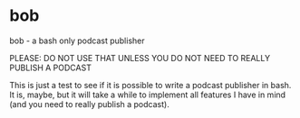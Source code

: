 # bob
bob - a bash only podcast publisher

PLEASE: DO NOT USE THAT UNLESS YOU DO NOT NEED TO REALLY PUBLISH A PODCAST

This is just a test to see if it is possible to write a podcast publisher in bash.
It is, maybe, but it will take a while to implement all features I have in mind (and you need to really publish a podcast).
